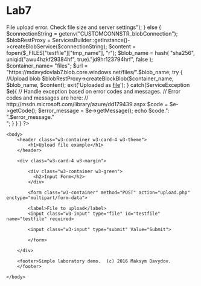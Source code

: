 # Lab7
<?php
    error_reporting(E_ALL);
    
    require_once 'vendor\autoload.php';
    use WindowsAzure\Common\ServicesBuilder;
    use WindowsAzure\Common\ServiceException;
    
    if ( array_key_exists( "testfile", $_FILES ) )
    {
        if ( $_FILES["testfile"]["error"]!=0 )
        {
            print_r($_FILES);
            exit("<br>File upload error. Check file size and server settings");
        }
        else
        {
            $connectionString = getenv("CUSTOMCONNSTR_blobConnection");
            $blobRestProxy = ServicesBuilder::getInstance()->createBlobService($connectionString);
            $content = fopen($_FILES["testfile"]["tmp_name"], "r");
            $blob_name = hash( "sha256", uniqid("awu4hzkf29384hf", true)."jd9hr123794hrf", false );
            $container_name= "files";
            $url = "https://mdavydovlab7.blob.core.windows.net/files/".$blob_name;
            
            try
            {
                //Upload blob
                $blobRestProxy->createBlockBlob($container_name, $blob_name, $content);
                
                exit('Uploaded as <a href="'.$url.'">file</a>');
            }
            catch(ServiceException $e){
                // Handle exception based on error codes and messages.
                // Error codes and messages are here:
                // http://msdn.microsoft.com/library/azure/dd179439.aspx
                $code = $e->getCode();
                $error_message = $e->getMessage();
                echo $code.": ".$error_message."<br />";
            }
        }
    }
?>

<!DOCTYPE html>
<html>
    <meta charset="UTF-8"></meta>
    <meta name="viewport" content="width=device-width, initial-scale=1"></meta>
    <link rel="stylesheet" href="w3.css"></link>
    <link rel="stylesheet" href="w3-theme-yellow.css"></link>

    <body>
        <header class="w3-container w3-card-4 w3-theme">
            <h1>Upload file example</h1>
        </header>

        <div class="w3-card-4 w3-margin">

            <div class="w3-container w3-green">
              <h2>Input Form</h2>
            </div>

            <form class="w3-container" method="POST" action="upload.php" enctype="multipart/form-data">

            <label>File to upload</label>
            <input class="w3-input" type="file" id="testfile" name="testfile" required>

            <input class="w3-input" type="submit" Value="Submit">

            </form>

        </div>

        <footer>Simple laboratory demo.  (c) 2016 Maksym Davydov.
        </footer>

    </body>
</html>
